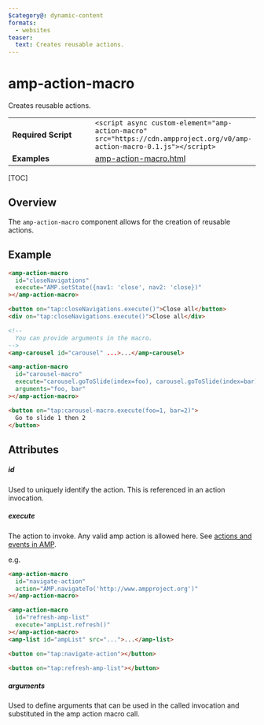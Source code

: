```yaml
---
$category@: dynamic-content
formats:
  - websites
teaser:
  text: Creates reusable actions.
---
```


<!---
Copyright 2018 The AMP HTML Authors. All Rights Reserved.
 Licensed under the Apache License, Version 2.0 (the "License");
you may not use this file except in compliance with the License.
You may obtain a copy of the License at
       http://www.apache.org/licenses/LICENSE-2.0
 Unless required by applicable law or agreed to in writing, software
distributed under the License is distributed on an "AS-IS" BASIS,
WITHOUT WARRANTIES OR CONDITIONS OF ANY KIND, either express or implied.
See the License for the specific language governing permissions and
limitations under the License.
-->

# amp-action-macro

Creates reusable actions.

 <table>
  <tr>
    <td width="40%"><strong>Required Script</strong></td>
    <td><code>&lt;script async custom-element="amp-action-macro" src="https://cdn.ampproject.org/v0/amp-action-macro-0.1.js">&lt;/script></code></td>
  </tr>
  <tr>
    <td width="40%"><strong>Examples</strong></td>
    <td><a href="https://github.com/ampproject/amphtml/blob/master/examples/amp-action-macro.html">amp-action-macro.html</a></td>
  </tr>
</table>

[TOC]

## Overview

The `amp-action-macro` component allows for the creation of reusable actions.

## Example

```html
<amp-action-macro
  id="closeNavigations"
  execute="AMP.setState({nav1: 'close', nav2: 'close})"
></amp-action-macro>
```

```html
<button on="tap:closeNavigations.execute()">Close all</button>
<div on="tap:closeNavigations.execute()">Close all</div>
```

```html
<!--
  You can provide arguments in the macro.
-->
<amp-carousel id="carousel" ...>...</amp-carousel>

<amp-action-macro
  id="carousel-macro"
  execute="carousel.goToSlide(index=foo), carousel.goToSlide(index=bar)"
  arguments="foo, bar"
></amp-action-macro>
```

```html
<button on="tap:carousel-macro.execute(foo=1, bar=2)">
  Go to slide 1 then 2
</button>
```

## Attributes

##### id

Used to uniquely identify the action. This is referenced in an action invocation.

##### execute

The action to invoke. Any valid amp action is allowed here. See [actions and events in AMP](https://amp.dev/documentation/guides-and-tutorials/learn/amp-actions-and-events).

e.g.

```html
<amp-action-macro
  id="navigate-action"
  action="AMP.navigateTo('http://www.ampproject.org')"
></amp-action-macro>

<amp-action-macro
  id="refresh-amp-list"
  execute="ampList.refresh()"
></amp-action-macro>
<amp-list id="ampList" src="...">...</amp-list>

<button on="tap:navigate-action"></button>

<button on="tap:refresh-amp-list"></button>
```

##### arguments

Used to define arguments that can be used in the called invocation and substituted
in the amp action macro call.
